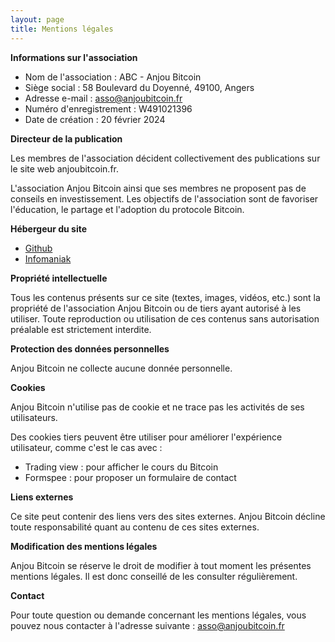 ```yaml
---
layout: page
title: Mentions légales
---
```


**Informations sur l'association**

- Nom de l'association : ABC - Anjou Bitcoin
- Siège social : 58 Boulevard du Doyenné, 49100, Angers
- Adresse e-mail : asso@anjoubitcoin.fr
- Numéro d'enregistrement : W491021396
- Date de création : 20 février 2024

**Directeur de la publication**

Les membres de l'association décident collectivement des publications sur le site web anjoubitcoin.fr.

L'association Anjou Bitcoin ainsi que ses membres ne proposent pas de conseils en investissement. Les objectifs de l'association sont de favoriser l'éducation, le partage et l'adoption du protocole Bitcoin.

**Hébergeur du site**

- [Github](https://github.com/anjoubitcoin/anjou-bitcoin-website)
- [Infomaniak](https://www.infomaniak.com/fr)

**Propriété intellectuelle**

Tous les contenus présents sur ce site (textes, images, vidéos, etc.) sont la propriété de l'association Anjou Bitcoin ou de tiers ayant autorisé à les utiliser. Toute reproduction ou utilisation de ces contenus sans autorisation préalable est strictement interdite.

**Protection des données personnelles**

Anjou Bitcoin ne collecte aucune donnée personnelle. 

**Cookies**

Anjou Bitcoin n'utilise pas de cookie et ne trace pas les activités de ses utilisateurs. 

Des cookies tiers peuvent être utiliser pour améliorer l'expérience utilisateur, comme c'est le cas avec : 
- Trading view : pour afficher le cours du Bitcoin
- Formspee : pour proposer un formulaire de contact

**Liens externes**

Ce site peut contenir des liens vers des sites externes. Anjou Bitcoin décline toute responsabilité quant au contenu de ces sites externes.

**Modification des mentions légales**

Anjou Bitcoin se réserve le droit de modifier à tout moment les présentes mentions légales. Il est donc conseillé de les consulter régulièrement.

**Contact**

Pour toute question ou demande concernant les mentions légales, vous pouvez nous contacter à l'adresse suivante : asso@anjoubitcoin.fr
